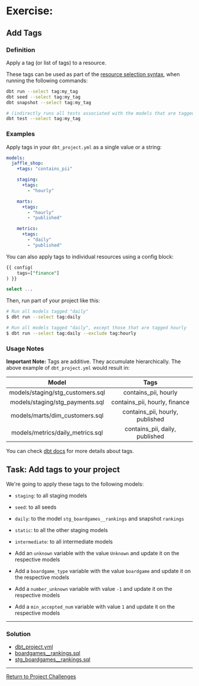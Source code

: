 # Exercise:

## Add Tags

### Definition
Apply a tag (or list of tags) to a resource.

These tags can be used as part of the [resource selection syntax](https://docs.getdbt.com/reference/node-selection/syntax), when running the following commands:
```bash
dbt run --select tag:my_tag
dbt seed --select tag:my_tag
dbt snapshot --select tag:my_tag

# (indirectly runs all tests associated with the models that are tagged)
dbt test --select tag:my_tag
```

### Examples

Apply tags in your `dbt_project.yml` as a single value or a string:

```yaml
models:
  jaffle_shop:
    +tags: "contains_pii"

    staging:
      +tags:
        - "hourly"

    marts:
      +tags:
        - "hourly"
        - "published"

    metrics:
      +tags:
        - "daily"
        - "published"
```

You can also apply tags to individual resources using a config block:
```sql
{{ config(
    tags=["finance"]
) }}

select ...
```

Then, run part of your project like this:

```bash
# Run all models tagged "daily"
$ dbt run --select tag:daily

# Run all models tagged "daily", except those that are tagged hourly
$ dbt run --select tag:daily --exclude tag:hourly
```


### Usage Notes

**Important Note:** Tags are additive. They accumulate hierarchically.
The above example of `dbt_project.yml` would result in:

|               Model              |               Tags              |
|:--------------------------------:|:-------------------------------:|
| models/staging/stg_customers.sql | contains_pii, hourly            |
| models/staging/stg_payments.sql  | contains_pii, hourly, finance   |
| models/marts/dim_customers.sql   | contains_pii, hourly, published |
| models/metrics/daily_metrics.sql | contains_pii, daily, published  |

You can check [dbt docs](https://docs.getdbt.com/reference/resource-configs/tags) for more details about tags.


## Task: Add tags to your project
We're going to apply these tags to the following models:

- `staging`: to all staging models
- `seed`: to all seeds
- `daily`: to the model `stg_boardgames__rankings` and snapshot `rankings`
- `static`: to all the other staging models
- `intermediate`: to all intermediate models

- Add an `unknown` variable with the value `Unknown` and update it on the respective models
- Add a `boardgame_type` variable with the value `boardgame` and update it on the respective models
- Add a `number_unknown` variable with value `-1` and update it on the respective models
- Add a `min_accepted_num` variable with value `1` and update it on the respective models

---

### Solution

- [dbt_project.yml](dbt_project.yml)
- [boardgames__rankings.sql](./snapshots/boardgames__rankings.sql)
- [stg_boardgames__rankings.sql](./staging/stg_boardgames__rankings.sql)

---

[Return to Project Challenges](../../../README.md#9-project-challenges)